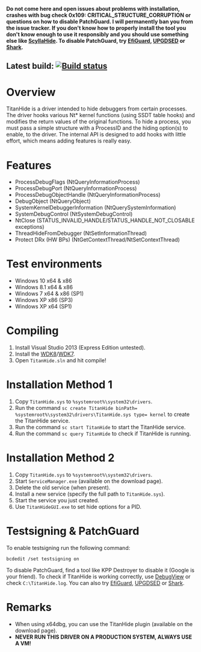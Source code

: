 **Do not come here and open issues about problems with installation, crashes with bug check 0x109: CRITICAL_STRUCTURE_CORRUPTION or questions on how to disable PatchGuard. I will permanently ban you from the issue tracker. If you don't know how to properly install the tool you don't know enough to use it responsibly and you should use something else like [ScyllaHide](https://github.com/x64dbg/ScyllaHide). To disable PatchGuard, try [EfiGuard](https://github.com/Mattiwatti/EfiGuard), [UPGDSED](https://github.com/hfiref0x/UPGDSED) or [Shark](https://github.com/9176324/Shark).**

## Latest build: [![Build status](https://ci.appveyor.com/api/projects/status/cb17ic9sxmccc74d?svg=true)](https://ci.appveyor.com/project/mrexodia/titanhide/build/artifacts)

# Overview

TitanHide is a driver intended to hide debuggers from certain processes. The driver hooks various Nt* kernel functions (using SSDT table hooks) and modifies the return values of the original functions. To hide a process, you must pass a simple structure with a ProcessID and the hiding option(s) to enable, to the driver. The internal API is designed to add hooks with little effort, which means adding features is really easy.

# Features

- ProcessDebugFlags (NtQueryInformationProcess)
- ProcessDebugPort (NtQueryInformationProcess)
- ProcessDebugObjectHandle (NtQueryInformationProcess)
- DebugObject (NtQueryObject)
- SystemKernelDebuggerInformation (NtQuerySystemInformation)
- SystemDebugControl (NtSystemDebugControl)
- NtClose (STATUS_INVALID_HANDLE/STATUS_HANDLE_NOT_CLOSABLE exceptions)
- ThreadHideFromDebugger (NtSetInformationThread)
- Protect DRx (HW BPs) (NtGetContextThread/NtSetContextThread)

# Test environments

- Windows 10 x64 & x86
- Windows 8.1 x64 & x86
- Windows 7 x64 & x86 (SP1)
- Windows XP x86 (SP3)
- Windows XP x64 (SP1)

# Compiling

1. Install Visual Studio 2013 (Express Edition untested).
2. Install the [WDK8](http://www.microsoft.com/en-us/download/details.aspx?id=42273)/[WDK7](https://www.microsoft.com/en-us/download/details.aspx?id=11800).
3. Open `TitanHide.sln` and hit compile!

# Installation Method 1

1. Copy `TitanHide.sys` to `%systemroot%\system32\drivers`.
2. Run the command `sc create TitanHide binPath= %systemroot%\system32\drivers\TitanHide.sys type= kernel` to create the TitanHide service.
3. Run the command `sc start TitanHide` to start the TitanHide service.
4. Run the command `sc query TitanHide` to check if TitanHide is running.

# Installation Method 2

1. Copy `TitanHide.sys` to `%systemroot%\system32\drivers`.
2. Start `ServiceManager.exe` (available on the download page).
3. Delete the old service (when present).
4. Install a new service (specify the full path to `TitanHide.sys`).
5. Start the service you just created.
6. Use `TitanHideGUI.exe` to set hide options for a PID.

# Testsigning & PatchGuard

To enable testsigning run the following command:

```
bcdedit /set testsigning on
```

To disable PatchGuard, find a tool like KPP Destroyer to disable it (Google is your friend). To check if TitanHide is working correctly, use [DebugView](https://technet.microsoft.com/en-us/sysinternals/debugview.aspx) or check `C:\TitanHide.log`. You can also try [EfiGuard](https://github.com/Mattiwatti/EfiGuard), [UPGDSED](https://github.com/hfiref0x/UPGDSED) or [Shark](https://github.com/9176324/Shark).

# Remarks

- When using x64dbg, you can use the TitanHide plugin (available on the download page).
- **NEVER RUN THIS DRIVER ON A PRODUCTION SYSTEM, ALWAYS USE A VM!**
